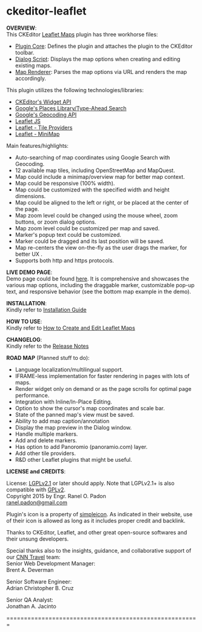 ckeditor-leaflet
================
<strong>OVERVIEW</strong>:<br>
This CKEditor <a href="http://ckeditor.com/addon/leaflet">Leaflet Maps</a> plugin has three workhorse files:
<ul>
  <li><a href="https://github.com/ranelpadon/ckeditor-leaflet/blob/master/plugin.js">Plugin Core</a>: Defines the plugin and attaches the plugin to the CKEditor toolbar.</li>
  <li><a href="https://github.com/ranelpadon/ckeditor-leaflet/blob/master/dialogs/leaflet.js">Dialog Script</a>: Displays the map options when creating and editing existing maps.</li>
  <li><a href="https://github.com/ranelpadon/ckeditor-leaflet/blob/master/scripts/mapParser.html">Map Renderer</a>: Parses the map options via URL and renders the map accordingly.</li>
</ul>

This plugin utilizes the following technologies/libraries: <br>
<ul>
  <li><a href="http://docs.ckeditor.com/#!/api/CKEDITOR.plugins.widget">CKEditor's Widget API</a></li>
  <li><a href="https://developers.google.com/maps/documentation/javascript/places-autocomplete">Google's Places Library/Type-Ahead Search</a></li>
  <li><a href="https://developers.google.com/maps/documentation/geocoding/">Google's Geocoding API</a></li>
  <li><a href="http://leafletjs.com/">Leaflet JS</a></li>
  <li><a href="https://github.com/leaflet-extras/leaflet-providers">Leaflet - Tile Providers</a></li>
  <li><a href="https://github.com/Norkart/Leaflet-MiniMap">Leaflet - MiniMap</a></li>
</ul>

Main features/highlights: <br>
<ul>
  <li>Auto-searching of map coordinates using Google Search with Geocoding.</li>
  <li>12 available map tiles, including OpenStreetMap and MapQuest.</li>
  <li>Map could include a minimap/overview map for better map context.</li>
  <li>Map could be responsive (100% width).</li>
  <li>Map could be customized with the specified width and height dimensions.</li>
  <li>Map could be aligned to the left or right, or be placed at the center of the page.</li>
  <li>Map zoom level could be changed using the mouse wheel, zoom buttons, or zoom dialog options.</li>
  <li>Map zoom level could be customized per map and saved.</li>
  <li>Marker's popup text could be customized.</li>
  <li>Marker could be dragged and its last position will be saved.</li>
  <li>Map re-centers the view on-the-fly as the user drags the marker,  for better UX .</li>
  <li>Supports both http and https protocols.</li>
</ul>

<strong>LIVE DEMO PAGE</strong>:
<br>Demo page could be found [here](http://www.ranelpadon.com/sites/all/libraries/ckeditor/plugins/leaflet/demo/index.html). It is comprehensive and showcases the various map options, including the draggable marker, customizable pop-up text, and responsive behavior (see the bottom map example in the demo).

<strong>INSTALLATION</strong>:
<br>Kindly refer to <a href="https://github.com/ranelpadon/ckeditor-leaflet/blob/master/Installation%20Guide.txt">Installation Guide</a>

<strong>HOW TO USE</strong>:
<br>Kindly refer to <a href="https://github.com/ranelpadon/ckeditor-leaflet/blob/master/Creating%20and%20Editing%20Leaflet%20Maps.txt">How to Create and Edit Leaflet Maps</a>

<strong>CHANGELOG</strong>:
<br>Kindly refer to the <a href="https://github.com/ranelpadon/ckeditor-leaflet/blob/master/CHANGELOG.md">Release Notes</a>

<strong>ROAD MAP</strong> (Planned stuff to do):<br><ul>
<li>Language localization/multilingual support.</li>
<li>IFRAME-less implementation for faster rendering in pages with lots of maps.</li>
<li>Render widget only on demand or as the page scrolls for optimal page performance.</li>
<li>Integration with Inline/In-Place Editing.</li>
<li>Option to show the cursor's map coordinates and scale bar.</li>
<li>State of the panned map's view must be saved.</li>
<li>Ability to add map caption/annotation
<li>Display the map preview in the Dialog window.</li>
<li>Handle multiple markers.</li>
<li>Add and delete markers.</li>
<li>Has option to add Panoromio (panoramio.com) layer.</li>
<li>Add other tile providers.</li>
<li>R&D other Leaflet plugins that might be useful.</li>
</ul>

<strong>LICENSE and CREDITS</strong>:<br>

License: <a href="https://www.gnu.org/licenses/lgpl-2.1.txt">LGPLv2.1</a> or later should apply. Note that LGPLv2.1+ is also compatible with <a href="https://www.drupal.org/node/1475972#gplv2-compatible-licenses">GPLv2</a>.<br>
Copyright 2015 by Engr. Ranel O. Padon<br>
ranel.padon@gmail.com<br>

Plugin's icon is a property of <a href="http://simpleicon.com/">simpleicon</a>.
As indicated in their website, use of their icon is allowed as long as it includes proper credit and backlink.

Thanks to CKEditor, Leaflet, and other great open-source softwares and their unsung developers.<br>

Special thanks also to the insights, guidance, and collaborative support of our <a href="http://travel.cnn.com">CNN Travel</a> team:<br>
Senior Web Development Manager:<br>
Brent A. Deverman<br>

Senior Software Engineer:<br>
Adrian Christopher B. Cruz<br>

Senior QA Analyst:<br>
Jonathan A. Jacinto<br>

=======================================================
